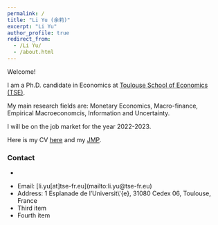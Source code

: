 ```yaml
---
permalink: /
title: "Li Yu (余莉)"
excerpt: "Li Yu"
author_profile: true
redirect_from: 
  - /Li Yu/
  - /about.html
---
```


Welcome!

I am a Ph.D. candidate in Economics at [Toulouse School of Economics (TSE)](https://www.tse-fr.eu/). 

My main research fields are: Monetary Economics, Macro-finance, Empirical Macroeconomcis, Information and Uncertainty.

I will be on the job market for the year 2022-2023. 

Here is my CV [here](https://www.dropbox.com/s/lfrtlecfpq6ny56/Template_CV_current.pdf?dl=0) and my [JMP]().



### Contact
- 

<ul>
  <li> Email: [li.yu[at]tse-fr.eu](mailto:li.yu@tse-fr.eu) </li>
  <li> Address: 1 Esplanade de l’Universit\'{e}, 31080 Cedex 06, Toulouse, France</li>
  <li>Third item</li>
  <li>Fourth item</li>
</ul>